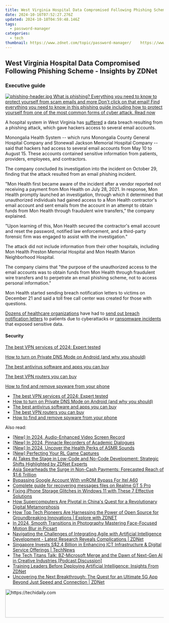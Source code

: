 ```yaml
---
title: West Virginia Hospital Data Compromised Following Phishing Scheme - Insights by ZDNet
date: 2024-10-16T07:52:27.276Z
updated: 2024-10-18T04:59:48.146Z
tags:
  - password-manager
categories:
  - tech
thumbnail: https://www.zdnet.com/topic/password-manager/    https://www.zdnet.com/a/img/resize/502fb9c20ba98013b2100f30926804491bdd300f/2021/08/02/253a288c-5262-41b8-8afe-bb70f06cb183/gettyimages-doctor-and-nurse-at-a-laptop-inside-a-hospital.jpg?width=170&height=128&fit=crop&auto=webp
---
```


## West Virginia Hospital Data Compromised Following Phishing Scheme - Insights by ZDNet

### Executive guide

[![phishing-header.jpg](https://www.zdnet.com/a/img/resize/ac019af4c6d0d000921065b0769387a86a4afe61/2017/09/04/fc1528a9-ecf2-4e2a-b743-91f06206a23e/phishing-header.jpg?auto=webp&fit=crop&frame=1&height=238.5&width=459) What is phishing? Everything you need to know to protect yourself from scam emails and more Don't click on that email! Find everything you need to know in this phishing guide including how to protect yourself from one of the most common forms of cyber attack.  Read now](https://www.zdnet.com/article/what-is-phishing-how-to-protect-yourself-from-scam-emails-and-more/)

A hospital system in West Virginia has [suffered](https://www.prnewswire.com/news-releases/monongalia-health-system-inc-investigates-and-addresses-data-security-incident-301449436.html) a data breach resulting from a phishing attack, which gave hackers access to several email accounts. 

Monongalia Health System -- which runs Monongalia County General Hospital Company and Stonewall Jackson Memorial Hospital Company -- said that hackers had access to several email accounts from May 10 to August 15\. These accounts contained sensitive information from patients, providers, employees, and contractors. 

The company concluded its investigation into the incident on October 29, finding that the attack resulted from an email phishing incident.

"Mon Health first became aware of the incident after a vendor reported not receiving a payment from Mon Health on July 28, 2021\. In response, Mon Health promptly launched an investigation, through which it determined that unauthorized individuals had gained access to a Mon Health contractor's email account and sent emails from the account in an attempt to obtain funds from Mon Health through fraudulent wire transfers," the company explained. 

"Upon learning of this, Mon Health secured the contractor's email account and reset the password, notified law enforcement, and a third-party forensic firm was engaged to assist with the investigation."

The attack did not include information from their other hospitals, including Mon Health Preston Memorial Hospital and Mon Health Marion Neighborhood Hospital. 

The company claims that "the purpose of the unauthorized access to the email accounts was to obtain funds from Mon Health through fraudulent wire transfers and to perpetrate an email phishing scheme, not to access personal information."

Mon Health started sending breach notification letters to victims on December 21 and said a toll free call center was created for those with questions. 

[Dozens of healthcare organizations](https://www.zdnet.com/article/healthcare-orgs-in-california-arizona-send-out-breach-notice-letters-for-nearly-150000-after-ssns-accessed-during-ransomware-attacks/) have had to [send out breach notification letters](https://www.zdnet.com/article/hackers-breach-uc-san-diego-hospital-gaining-access-to-ssns-and-medical-info-of-patients-employees-and-students/) to patients due to cyberattacks or [ransomware incidents](https://www.zdnet.com/article/planned-parenthood-la-announces-ransomware-incident-healthcare-info-of-400000-patients-leaked/) that exposed sensitive data. 

#### Security

[The best VPN services of 2024: Expert tested](https://www.zdnet.com/article/best-vpn/ "The best VPN services of 2024: Expert tested")

[How to turn on Private DNS Mode on Android (and why you should)](https://www.zdnet.com/article/how-to-turn-on-private-dns-mode-on-android-and-why-you-should/ "How to turn on Private DNS Mode on Android (and why you should)")

[The best antivirus software and apps you can buy](https://www.zdnet.com/article/best-antivirus/ "The best antivirus software and apps you can buy")

[The best VPN routers you can buy](https://www.zdnet.com/article/best-vpn-router/ "The best VPN routers you can buy")

[How to find and remove spyware from your phone](https://www.zdnet.com/article/how-to-find-and-remove-spyware-from-your-phone/ "How to find and remove spyware from your phone")

* [The best VPN services of 2024: Expert tested](https://www.zdnet.com/article/best-vpn/ "The best VPN services of 2024: Expert tested")
* [How to turn on Private DNS Mode on Android (and why you should)](https://www.zdnet.com/article/how-to-turn-on-private-dns-mode-on-android-and-why-you-should/ "How to turn on Private DNS Mode on Android (and why you should)")
* [The best antivirus software and apps you can buy](https://www.zdnet.com/article/best-antivirus/ "The best antivirus software and apps you can buy")
* [The best VPN routers you can buy](https://www.zdnet.com/article/best-vpn-router/ "The best VPN routers you can buy")
* [How to find and remove spyware from your phone](https://www.zdnet.com/article/how-to-find-and-remove-spyware-from-your-phone/ "How to find and remove spyware from your phone")

<ins class="adsbygoogle"
     style="display:block"
     data-ad-format="autorelaxed"
     data-ad-client="ca-pub-7571918770474297"
     data-ad-slot="1223367746"></ins>

<ins class="adsbygoogle"
     style="display:block"
     data-ad-client="ca-pub-7571918770474297"
     data-ad-slot="8358498916"
     data-ad-format="auto"
     data-full-width-responsive="true"></ins>

<span class="atpl-alsoreadstyle">Also read:</span>
<div><ul>
<li><a href="https://screen-video-capture.techidaily.com/new-in-2024-audio-enhanced-video-screen-record/"><u>[New] In 2024, Audio-Enhanced Video Screen Record</u></a></li>
<li><a href="https://remote-screen-capture.techidaily.com/new-in-2024-pinnacle-recorders-of-academic-dialogues/"><u>[New] In 2024, Pinnacle Recorders of Academic Dialogues</u></a></li>
<li><a href="https://article-helps.techidaily.com/new-in-2024-uncover-the-health-perks-of-asmr-sounds/"><u>[New] In 2024, Uncover the Health Perks of ASMR Sounds</u></a></li>
<li><a href="https://screen-sharing-recording.techidaily.com/new-perfecting-your-rl-game-captures/"><u>[New] Perfecting Your RL Game Captures</u></a></li>
<li><a href="https://app-tips.techidaily.com/ai-takes-the-stage-in-low-code-and-no-code-development-strategic-shifts-highlighted-by-zdnet-experts/"><u>AI Takes the Stage in Low-Code and No-Code Development: Strategic Shifts Highlighted by ZDNet Experts</u></a></li>
<li><a href="https://app-tips.techidaily.com/asia-spearheads-the-surge-in-non-cash-payments-forecasted-reach-of-16-trillion/"><u>Asia Spearheads the Surge in Non-Cash Payments: Forecasted Reach of $1.6 Trillion</u></a></li>
<li><a href="https://unlock-android.techidaily.com/bypassing-google-account-with-vnrom-bypass-for-itel-a60-by-drfone-android/"><u>Bypassing Google Account With vnROM Bypass For Itel A60</u></a></li>
<li><a href="https://phone-solutions.techidaily.com/complete-guide-for-recovering-messages-files-on-realme-gt-5-pro-by-fonelab-android-recover-messages/"><u>Complete guide for recovering messages files on Realme GT 5 Pro</u></a></li>
<li><a href="https://fox-zaraz.techidaily.com/fixing-iphone-storage-glitches-in-windows-11-with-these-7-effective-solutions/"><u>Fixing iPhone Storage Glitches in Windows 11 with These 7 Effective Solutions</u></a></li>
<li><a href="https://app-tips.techidaily.com/how-supercomputers-are-pivotal-in-chinas-quest-for-a-revolutionary-digital-metamorphosis/"><u>How Supercomputers Are Pivotal in China's Quest for a Revolutionary Digital Metamorphosis</u></a></li>
<li><a href="https://app-tips.techidaily.com/how-top-tech-pioneers-are-harnessing-the-power-of-open-source-for-groundbreaking-innovations-explore-with-zdnet/"><u>How Top Tech Pioneers Are Harnessing the Power of Open Source for Groundbreaking Innovations | Explore with ZDNET</u></a></li>
<li><a href="https://extra-approaches.techidaily.com/in-2024-smooth-transitions-in-photography-mastering-face-focused-motion-blur-in-picsart/"><u>In 2024, Smooth Transitions in Photography Mastering Face-Focused Motion Blur in Picsart</u></a></li>
<li><a href="https://app-tips.techidaily.com/navigating-the-challenges-of-integrating-agile-with-artificial-intelligence-development-latest-research-reveals-complications-zdnet/"><u>Navigating the Challenges of Integrating Agile with Artificial Intelligence Development - Latest Research Reveals Complications | ZDNet</u></a></li>
<li><a href="https://app-tips.techidaily.com/singapore-invests-s24-billion-in-enhancing-ict-infrastructure-and-digital-service-offerings-technews/"><u>Singapore Invests S$2.4 Billion in Enhancing ICT Infrastructure & Digital Service Offerings | TechNews</u></a></li>
<li><a href="https://tech-hub.techidaily.com/the-tech-titans-talk-bz-microsoft-merge-and-the-dawn-of-next-gen-ai-in-creative-industries-podcast-discussion/"><u>The Tech Titans Talk: BZ-Microsoft Merge and the Dawn of Next-Gen AI in Creative Industries [Podcast Discussion]</u></a></li>
<li><a href="https://app-tips.techidaily.com/training-leaders-before-deploying-artificial-intelligence-insights-from-zdnet/"><u>Training Leaders Before Deploying Artificial Intelligence: Insights From ZDNet</u></a></li>
<li><a href="https://app-tips.techidaily.com/uncovering-the-next-breakthrough-the-quest-for-an-ultimate-5g-app-beyond-just-speed-and-connection-zdnet/"><u>Uncovering the Next Breakthrough: The Quest for an Ultimate 5G App Beyond Just Speed and Connection | ZDNet</u></a></li>
</ul></div>

<!-- affiliate ads begin -->
<a href="https://malaysia-healthcare-travel-council.pxf.io/c/5597632/1557743/17382" target="_top" id="1557743">
  <img src="//a.impactradius-go.com/display-ad/17382-1557743" border="0" alt="https://techidaily.com" width="728" height="90"/>
</a>
<img height="0" width="0" src="https://malaysia-healthcare-travel-council.pxf.io/i/5597632/1557743/17382" style="position:absolute;visibility:hidden;" border="0" />
<!-- affiliate ads end -->

